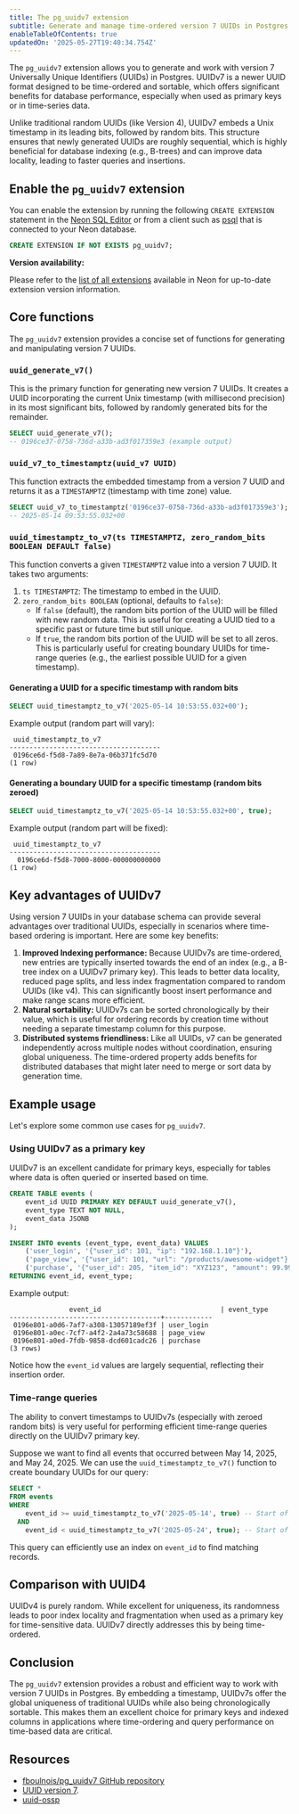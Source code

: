 ```yaml
---
title: The pg_uuidv7 extension
subtitle: Generate and manage time-ordered version 7 UUIDs in Postgres
enableTableOfContents: true
updatedOn: '2025-05-27T19:40:34.754Z'
---
```


The `pg_uuidv7` extension allows you to generate and work with version 7 Universally Unique Identifiers (UUIDs) in Postgres. UUIDv7 is a newer UUID format designed to be time-ordered and sortable, which offers significant benefits for database performance, especially when used as primary keys or in time-series data.

Unlike traditional random UUIDs (like Version 4), UUIDv7 embeds a Unix timestamp in its leading bits, followed by random bits. This structure ensures that newly generated UUIDs are roughly sequential, which is highly beneficial for database indexing (e.g., B-trees) and can improve data locality, leading to faster queries and insertions.

<CTA />

## Enable the `pg_uuidv7` extension

You can enable the extension by running the following `CREATE EXTENSION` statement in the [Neon SQL Editor](/docs/get-started-with-neon/query-with-neon-sql-editor) or from a client such as [psql](/docs/connect/query-with-psql-editor) that is connected to your Neon database.

```sql
CREATE EXTENSION IF NOT EXISTS pg_uuidv7;
```

**Version availability:**

Please refer to the [list of all extensions](/docs/extensions/pg-extensions) available in Neon for up-to-date extension version information.

## Core functions

The `pg_uuidv7` extension provides a concise set of functions for generating and manipulating version 7 UUIDs.

### `uuid_generate_v7()`

This is the primary function for generating new version 7 UUIDs. It creates a UUID incorporating the current Unix timestamp (with millisecond precision) in its most significant bits, followed by randomly generated bits for the remainder.

```sql
SELECT uuid_generate_v7();
-- 0196ce37-0758-736d-a33b-ad3f017359e3 (example output)
```

### `uuid_v7_to_timestamptz(uuid_v7 UUID)`

This function extracts the embedded timestamp from a version 7 UUID and returns it as a `TIMESTAMPTZ` (timestamp with time zone) value.

```sql
SELECT uuid_v7_to_timestamptz('0196ce37-0758-736d-a33b-ad3f017359e3');
-- 2025-05-14 09:53:55.032+00
```

### `uuid_timestamptz_to_v7(ts TIMESTAMPTZ, zero_random_bits BOOLEAN DEFAULT false)`

This function converts a given `TIMESTAMPTZ` value into a version 7 UUID. It takes two arguments:

1. `ts TIMESTAMPTZ`: The timestamp to embed in the UUID.
2. `zero_random_bits BOOLEAN` (optional, defaults to `false`):
   - If `false` (default), the random bits portion of the UUID will be filled with new random data. This is useful for creating a UUID tied to a specific past or future time but still unique.
   - If `true`, the random bits portion of the UUID will be set to all zeros. This is particularly useful for creating boundary UUIDs for time-range queries (e.g., the earliest possible UUID for a given timestamp).

#### Generating a UUID for a specific timestamp with random bits

```sql
SELECT uuid_timestamptz_to_v7('2025-05-14 10:53:55.032+00');
```

Example output (random part will vary):

```text
 uuid_timestamptz_to_v7
--------------------------------------
 0196ce6d-f5d8-7a89-8e7a-06b371fc5d70
(1 row)
```

#### Generating a boundary UUID for a specific timestamp (random bits zeroed)

```sql
SELECT uuid_timestamptz_to_v7('2025-05-14 10:53:55.032+00', true);
```

Example output (random part will be fixed):

```text
 uuid_timestamptz_to_v7
--------------------------------------
  0196ce6d-f5d8-7000-8000-000000000000
(1 row)
```

## Key advantages of UUIDv7

Using version 7 UUIDs in your database schema can provide several advantages over traditional UUIDs, especially in scenarios where time-based ordering is important. Here are some key benefits:

1.  **Improved Indexing performance:** Because UUIDv7s are time-ordered, new entries are typically inserted towards the end of an index (e.g., a B-tree index on a UUIDv7 primary key). This leads to better data locality, reduced page splits, and less index fragmentation compared to random UUIDs (like v4). This can significantly boost insert performance and make range scans more efficient.
2.  **Natural sortability:** UUIDv7s can be sorted chronologically by their value, which is useful for ordering records by creation time without needing a separate timestamp column for this purpose.
3.  **Distributed systems friendliness:** Like all UUIDs, v7 can be generated independently across multiple nodes without coordination, ensuring global uniqueness. The time-ordered property adds benefits for distributed databases that might later need to merge or sort data by generation time.

## Example usage

Let's explore some common use cases for `pg_uuidv7`.

### Using UUIDv7 as a primary key

UUIDv7 is an excellent candidate for primary keys, especially for tables where data is often queried or inserted based on time.

```sql
CREATE TABLE events (
    event_id UUID PRIMARY KEY DEFAULT uuid_generate_v7(),
    event_type TEXT NOT NULL,
    event_data JSONB
);

INSERT INTO events (event_type, event_data) VALUES
    ('user_login', '{"user_id": 101, "ip": "192.168.1.10"}'),
    ('page_view', '{"user_id": 101, "url": "/products/awesome-widget"}'),
    ('purchase', '{"user_id": 205, "item_id": "XYZ123", "amount": 99.99}')
RETURNING event_id, event_type;
```

Example output:

```text
               event_id                              | event_type
--------------------------------------+------------
 0196e801-a0d6-7af7-a308-13057189ef3f | user_login
 0196e801-a0ec-7cf7-a4f2-2a4a73c58688 | page_view
 0196e801-a0ed-7fdb-9858-dcd601cadc26 | purchase
(3 rows)
```

Notice how the `event_id` values are largely sequential, reflecting their insertion order.

### Time-range queries

The ability to convert timestamps to UUIDv7s (especially with zeroed random bits) is very useful for performing efficient time-range queries directly on the UUIDv7 primary key.

Suppose we want to find all events that occurred between May 14, 2025, and May 24, 2025. We can use the `uuid_timestamptz_to_v7()` function to create boundary UUIDs for our query:

```sql
SELECT *
FROM events
WHERE
    event_id >= uuid_timestamptz_to_v7('2025-05-14', true) -- Start of May 14th
  AND
    event_id < uuid_timestamptz_to_v7('2025-05-24', true); -- Start of May 24th
```

This query can efficiently use an index on `event_id` to find matching records.

## Comparison with UUID4

UUIDv4 is purely random. While excellent for uniqueness, its randomness leads to poor index locality and fragmentation when used as a primary key for time-sensitive data. UUIDv7 directly addresses this by being time-ordered.

## Conclusion

The `pg_uuidv7` extension provides a robust and efficient way to work with version 7 UUIDs in Postgres. By embedding a timestamp, UUIDv7s offer the global uniqueness of traditional UUIDs while also being chronologically sortable. This makes them an excellent choice for primary keys and indexed columns in applications where time-ordering and query performance on time-based data are critical.

## Resources

- [fboulnois/pg_uuidv7 GitHub repository](https://github.com/fboulnois/pg_uuidv7)
- [UUID version 7](https://datatracker.ietf.org/doc/html/draft-ietf-uuidrev-rfc4122bis#name-uuid-version-7).
- [uuid-ossp](/docs/extensions/uuid-ossp)

<NeedHelp />
